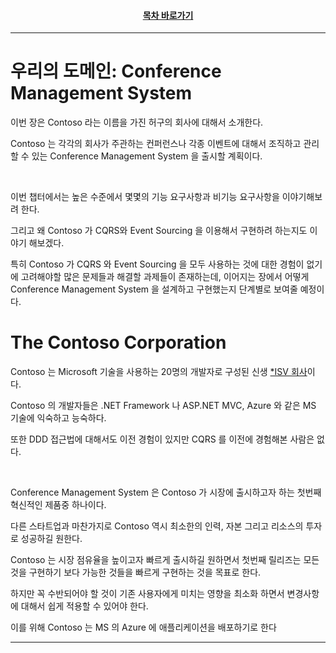 <div align="center">

#### [목차 바로가기](https://github.com/dhslrl321/cqrs-journey-korean-ver/blob/master/Table%20of%20Contents.mdwn)

</div>

---

# 우리의 도메인: Conference Management System

이번 장은 Contoso 라는 이름을 가진 허구의 회사에 대해서 소개한다.

Contoso 는 각각의 회사가 주관하는 컨퍼런스나 각종 이벤트에 대해서 조직하고 관리할 수 있는 Conference Management System 을 출시할 계획이다.

<br/>

이번 챕터에서는 높은 수준에서 몇몇의 기능 요구사항과 비기능 요구사항을 이야기해보려 한다.

그리고 왜 Contoso 가 CQRS와 Event Sourcing 을 이용해서 구현하려 하는지도 이야기 해보겠다.

특히 Contoso 가 CQRS 와 Event Sourcing 을 모두 사용하는 것에 대한 경험이 없기에 고려해야할 많은 문제들과 해결할 과제들이 존재하는데, 이어지는 장에서 어떻게 Conference Management System 을 설계하고 구현했는지 단계별로 보여줄 예정이다.

# The Contoso Corporation

Contoso 는 Microsoft 기술을 사용하는 20명의 개발자로 구성된 신생 [\*ISV 회사](https://github.com/dhslrl321/cqrs-journey-korean-ver/blob/master/terms/Independent%20Software%20Vendor.mdwn)이다.

Contoso 의 개발자들은 .NET Framework 나 ASP.NET MVC, Azure 와 같은 MS 기술에 익숙하고 능숙하다.

또한 DDD 접근법에 대해서도 이전 경험이 있지만 CQRS 를 이전에 경험해본 사람은 없다.

<br/>

Conference Management System 은 Contoso 가 시장에 출시하고자 하는 첫번째 혁신적인 제품중 하나이다.

다른 스타트업과 마찬가지로 Contoso 역시 최소한의 인력, 자본 그리고 리소스의 투자로 성공하길 원한다.

Contoso 는 시장 점유율을 높이고자 빠르게 출시하길 원하면서 첫번째 릴리즈는 모든 것을 구현하기 보다 가능한 것들을 빠르게 구현하는 것을 목표로 한다.

하지만 꼭 수반되어야 할 것이 기존 사용자에게 미치는 영향을 최소화 하면서 변경사항에 대해서 쉽게 적용할 수 있어야 한다.

이를 위해 Contoso 는 MS 의 Azure 에 애플리케이션을 배포하기로 한다

---
